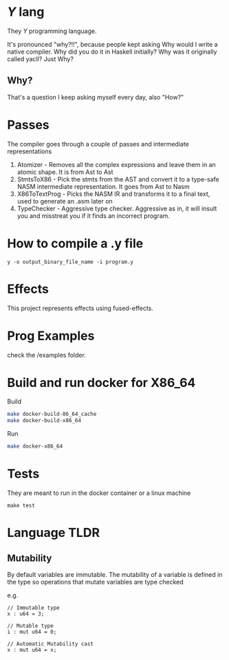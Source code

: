 # _Y_ lang

They _Y_ programming language. 

It's pronounced "why?!!", because people kept asking Why would
I write a native compiler. Why did you do it in Haskell initially?
Why was it originally called yacll? Just Why?

## Why?

That's a question I keep asking myself every day, also "How?"

# Passes

The compiler goes through a couple of passes and intermediate representations

1. Atomizer - Removes all the complex expressions and leave them in an atomic shape.
It is from Ast to Ast
2. StmtsToX86 - Pick the stmts from the AST and convert it to a type-safe NASM intermediate
representation. It goes from Ast to Nasm
3. X86ToTextProg - Picks the NASM IR and transforms it to a final text, used to generate an .asm 
later on
4. TypeChecker - Aggressive type checker. Aggressive as in, it will insult you and misstreat you 
if it finds an incorrect program.

# How to compile a .y file

```
y -o output_binary_file_name -i program.y
```

# Effects

This project represents effects using fused-effects.

# Prog Examples

check the /examples folder.

# Build and run docker for X86_64

Build

``` sh
make docker-build-86_64_cache
make docker-build-x86_64
```

Run

``` sh
make docker-x86_64
```

# Tests

They are meant to run in the docker container or a linux machine

```
make test
```


# Language TLDR

## Mutability 

By default variables are immutable. The mutability of a variable is defined in the type 
so operations that mutate variables are type checked

e.g. 

```
// Immutable type
x : u64 = 3;

// Mutable type
i : mut u64 = 0;

// Automatic Mutability cast
x : mut u64 = x;
```

